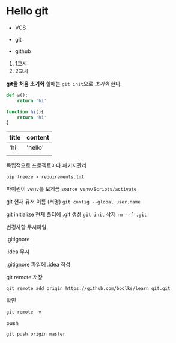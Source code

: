 # Hello git

- VCS

- git

- github

1. 1교시
2. 2교시

**git을 처음 초기화** 할때는 `git init`으로 *초기화* 한다.

```python
def a():
    return 'hi'
```

```javascript
function hi(){
	return 'hi'
}
```



| title | content |
| ----- | ------- |
| 'hi'  | 'hello' |
|       |         |

독립적으로 프로젝트마다 패키지관리

`pip freeze > requirements.txt`

파이썬이 venv를 보게끔
`source venv/Scripts/activate`

git 현재 유저 이름 (서명)
`git config --global user.name`

git initialize 현재 폴더에 .git 생성
`git init`
삭제
`rm -rf .git`



변경사항 무시파일

.gitignore



.idea 무시

.gitignore 파일에 .idea 작성



git remote 저장

```
git remote add origin https://github.com/boolks/learn_git.git
```

확인

`git remote -v`

push

`git push origin master`
